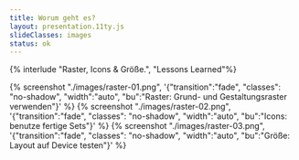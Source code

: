 ```yaml
---
title: Worum geht es?
layout: presentation.11ty.js
slideClasses: images
status: ok
---
```


{% interlude "Raster, Icons & Größe.", "Lessons Learned"%}

{% screenshot "./images/raster-01.png", '{"transition":"fade", "classes": "no-shadow", "width":"auto", "bu":"Raster: Grund- und Gestaltungsraster verwenden"}' %}
{% screenshot "./images/raster-02.png", '{"transition":"fade", "classes": "no-shadow", "width":"auto", "bu":"Icons: benutze fertige Sets"}' %}
{% screenshot "./images/raster-03.png", '{"transition":"fade", "classes": "no-shadow", "width":"auto", "bu":"Größe: Layout auf Device testen"}' %}


